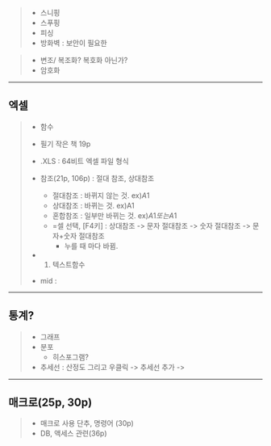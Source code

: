 >* 스니핑
>* 스푸핑
>* 피싱
>* 방화벽 : 보안이 필요한 

>* 변조/ 복조화? 복호화 아닌가?
>* 암호화


***
## 엑셀
>* 함수
>* 필기 작은 책 19p 
>* .XLS : 64비트 엑셀 파일 형식
>* 참조(21p, 106p) : 절대 참조, 상대참조
>   * 절대참조 : 바뀌지 않는 것.      ex)$A$1
>   * 상대참조 : 바뀌는 것.           ex)A1
>   * 혼합참조 : 일부만 바뀌는 것.    ex)$A1 또는 A$1
>   * =셀 선택, [F4키] : 상대참조 -> 문자 절대참조 -> 숫자 절대참조 -> 문자+숫자 절대참조
>       * 누를 때 마다 바뀜.
>
>* 1. 텍스트함수
>* mid : 


***
## 통계?
>* 그래프
>* 분포
>   * 히스포그램?
>* 추세선 : 산정도 그리고 우클릭 -> 추세선 추가 -> 

***
## 매크로(25p, 30p)
>* 매크로 사용 단추, 명령어 (30p)
>* DB, 액세스 관련(36p)
>

